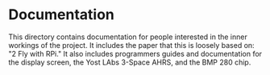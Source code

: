 # Documentation
This directory contains documentation for people interested in the inner workings of the project.  It includes the paper that this is loosely based on:  "2 Fly with RPi."  It also includes programmers guides and documentation for the display screen, the Yost LAbs 3-Space AHRS, and the BMP 280 chip.
